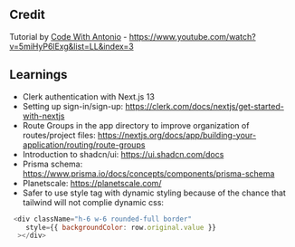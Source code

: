 ## Credit
Tutorial by [Code With Antonio](https://www.youtube.com/@codewithantonio) - https://www.youtube.com/watch?v=5miHyP6lExg&list=LL&index=3

## Learnings
- Clerk authentication with Next.js 13
- Setting up sign-in/sign-up: https://clerk.com/docs/nextjs/get-started-with-nextjs
- Route Groups in the app directory to improve organization of routes/project files: https://nextjs.org/docs/app/building-your-application/routing/route-groups
- Introduction to shadcn/ui: https://ui.shadcn.com/docs
- Prisma schema: https://www.prisma.io/docs/concepts/components/prisma-schema
- Planetscale: https://planetscale.com/
- Safer to use style tag with dynamic styling because of the chance that tailwind will not complie dynamic css:
```js
 <div className="h-6 w-6 rounded-full border"
    style={{ backgroundColor: row.original.value }}
  ></div>
  ```
